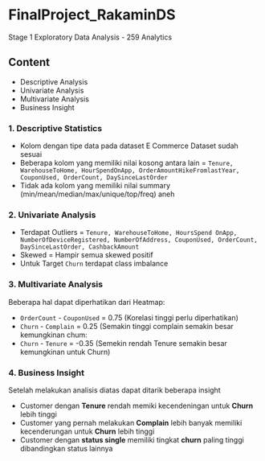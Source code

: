 # FinalProject_RakaminDS
Stage 1 Exploratory Data Analysis - 259 Analytics
## Content
- Descriptive Analysis
- Univariate Analysis
- Multivariate Analysis
- Business Insight

### 1. Descriptive Statistics

- Kolom dengan tipe data pada dataset E Commerce Dataset
 sudah sesuai
- Beberapa kolom yang memiliki nilai kosong antara lain =
 `Tenure, WarehouseToHome, HourSpendOnApp,
 OrderAmountHikeFromlastYear, CouponUsed, OrderCount,
 DaySinceLastOrder`
- Tidak ada kolom yang memiliki nilai summary 
(min/mean/median/max/unique/top/freq) aneh

### 2. Univariate Analysis

- Terdapat Outliers = `Tenure, WarehouseToHome, HoursSpend OnApp, NumberOfDeviceRegistered, NumberOfAddress, CouponUsed, OrderCount, DaySinceLastOrder, CashbackAmount`
- Skewed = Hampir semua skewed positif
- Untuk Target `Churn` terdapat class imbalance

### 3. Multivariate Analysis

Beberapa hal dapat diperhatikan dari Heatmap:

- `OrderCount` - `CouponUsed` = 0.75 (Korelasi tinggi perlu diperhatikan)
- `Churn` - `Complain` = 0.25 (Semakin tinggi complain semakin besar kemungkinan chum:
- `Churn` - `Tenure` = -0.35 (Semekin rendah Tenure semakin besar kemungkinan untuk Churn)

### 4. Business Insight

Setelah melakukan analisis diatas dapat ditarik beberapa insight

- Customer dengan **Tenure** rendah memiki kecendeningan untuk **Churn** lebih tinggi
- Customer yang pernah melakukan **Complain** lebih banyak memiliki kecenderungan untuk **Churn** lebih tinggi
- Customer dengan **status single** memiliki tingkat **churn** paling tinggi dibandingkan status lainnya
